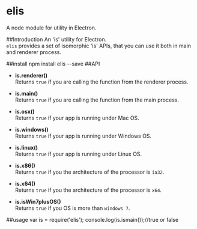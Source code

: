 # elis
A node module for utility in Electron.

##Introduction
An 'is' utility for Electron.  
`elis` provides a set of isomorphic 'is' APIs, that you can use it both in main and renderer process.  

##install
    npm install elis --save
##API
- **is.renderer()**  
Returns `true` if you are calling the function from the renderer process.

- **is.main()**  
Returns `true` if you are calling the function from the main process.

- **is.osx()**  
Returns `true` if your app is running under Mac OS.

- **is.windows()**  
Returns `true` if your app is running under Windows OS.

- **is.linux()**  
Returns `true` if your app is running under Linux OS.

- **is.x86()**  
Returns `true` if you the architecture of the processor is `ia32`.

- **is.x64()**  
Returns `true` if you the architecture of the processor is `x64`.

- **is.isWin7plusOS()**  
Returns `true` if you OS is more than `windows 7`.

##usage
    var is = require('elis');
    console.log(is.ismain());//true or false